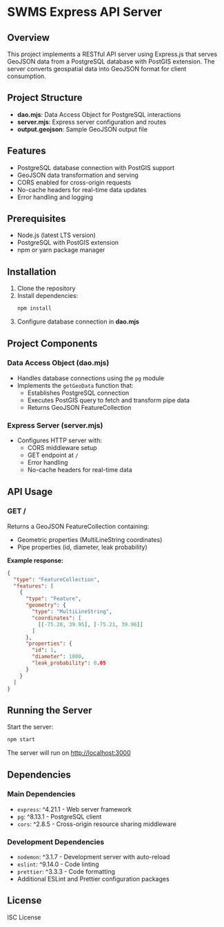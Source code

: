 # SWMS Express API Server

## Overview

This project implements a RESTful API server using Express.js that serves GeoJSON data from a PostgreSQL database with PostGIS extension. The server converts geospatial data into GeoJSON format for client consumption.

## Project Structure

- **dao.mjs**: Data Access Object for PostgreSQL interactions
- **server.mjs**: Express server configuration and routes
- **output.geojson**: Sample GeoJSON output file

## Features

- PostgreSQL database connection with PostGIS support
- GeoJSON data transformation and serving
- CORS enabled for cross-origin requests
- No-cache headers for real-time data updates
- Error handling and logging

## Prerequisites

- Node.js (latest LTS version)
- PostgreSQL with PostGIS extension
- npm or yarn package manager

## Installation

1. Clone the repository
2. Install dependencies:
   ```bash
   npm install
   ```
3. Configure database connection in **dao.mjs**

## Project Components

### Data Access Object (dao.mjs)
- Handles database connections using the `pg` module
- Implements the `getGeoData` function that:
  - Establishes PostgreSQL connection
  - Executes PostGIS query to fetch and transform pipe data
  - Returns GeoJSON FeatureCollection

### Express Server (server.mjs)
- Configures HTTP server with:
  - CORS middleware setup
  - GET endpoint at `/`
  - Error handling
  - No-cache headers for real-time data

## API Usage

### GET /
Returns a GeoJSON FeatureCollection containing:
- Geometric properties (MultiLineString coordinates)
- Pipe properties (id, diameter, leak probability)

**Example response:**
```json
{
  "type": "FeatureCollection",
  "features": [
    {
      "type": "Feature",
      "geometry": {
        "type": "MultiLineString",
        "coordinates": [
          [[-75.20, 39.95], [-75.21, 39.96]]
        ]
      },
      "properties": {
        "id": 1,
        "diameter": 1000,
        "leak_probability": 0.05
      }
    }
  ]
}
```

## Running the Server
Start the server:
```bash
npm start
```
The server will run on [http://localhost:3000](http://localhost:3000)

## Dependencies

### Main Dependencies
- `express`: ^4.21.1 - Web server framework
- `pg`: ^8.13.1 - PostgreSQL client
- `cors`: ^2.8.5 - Cross-origin resource sharing middleware

### Development Dependencies
- `nodemon`: ^3.1.7 - Development server with auto-reload
- `eslint`: ^9.14.0 - Code linting
- `prettier`: ^3.3.3 - Code formatting
- Additional ESLint and Prettier configuration packages

## License
ISC License
```
